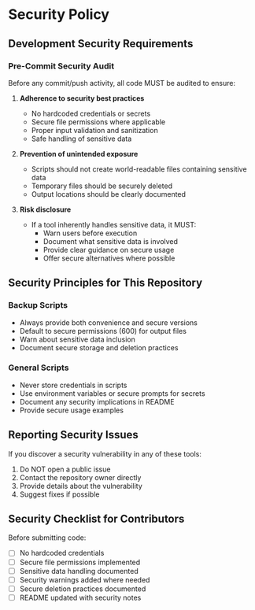 # Security Policy

## Development Security Requirements

### Pre-Commit Security Audit

Before any commit/push activity, all code MUST be audited to ensure:

1. **Adherence to security best practices**
   - No hardcoded credentials or secrets
   - Secure file permissions where applicable
   - Proper input validation and sanitization
   - Safe handling of sensitive data

2. **Prevention of unintended exposure**
   - Scripts should not create world-readable files containing sensitive data
   - Temporary files should be securely deleted
   - Output locations should be clearly documented

3. **Risk disclosure**
   - If a tool inherently handles sensitive data, it MUST:
     - Warn users before execution
     - Document what sensitive data is involved
     - Provide clear guidance on secure usage
     - Offer secure alternatives where possible

## Security Principles for This Repository

### Backup Scripts
- Always provide both convenience and secure versions
- Default to secure permissions (600) for output files
- Warn about sensitive data inclusion
- Document secure storage and deletion practices

### General Scripts
- Never store credentials in scripts
- Use environment variables or secure prompts for secrets
- Document any security implications in README
- Provide secure usage examples

## Reporting Security Issues

If you discover a security vulnerability in any of these tools:
1. Do NOT open a public issue
2. Contact the repository owner directly
3. Provide details about the vulnerability
4. Suggest fixes if possible

## Security Checklist for Contributors

Before submitting code:
- [ ] No hardcoded credentials
- [ ] Secure file permissions implemented
- [ ] Sensitive data handling documented
- [ ] Security warnings added where needed
- [ ] Secure deletion practices documented
- [ ] README updated with security notes